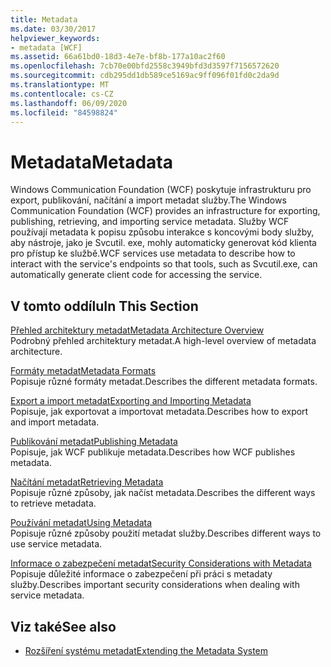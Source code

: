 ```yaml
---
title: Metadata
ms.date: 03/30/2017
helpviewer_keywords:
- metadata [WCF]
ms.assetid: 66a61bd0-18d3-4e7e-bf8b-177a10ac2f60
ms.openlocfilehash: 7cb70e00bfd2558c3949bfd3d3597f7156572620
ms.sourcegitcommit: cdb295dd1db589ce5169ac9ff096f01fd0c2da9d
ms.translationtype: MT
ms.contentlocale: cs-CZ
ms.lasthandoff: 06/09/2020
ms.locfileid: "84598824"
---
```

# <a name="metadata"></a><span data-ttu-id="789c7-102">Metadata</span><span class="sxs-lookup"><span data-stu-id="789c7-102">Metadata</span></span>
<span data-ttu-id="789c7-103">Windows Communication Foundation (WCF) poskytuje infrastrukturu pro export, publikování, načítání a import metadat služby.</span><span class="sxs-lookup"><span data-stu-id="789c7-103">The Windows Communication Foundation (WCF) provides an infrastructure for exporting, publishing, retrieving, and importing service metadata.</span></span> <span data-ttu-id="789c7-104">Služby WCF používají metadata k popisu způsobu interakce s koncovými body služby, aby nástroje, jako je Svcutil. exe, mohly automaticky generovat kód klienta pro přístup ke službě.</span><span class="sxs-lookup"><span data-stu-id="789c7-104">WCF services use metadata to describe how to interact with the service's endpoints so that tools, such as Svcutil.exe, can automatically generate client code for accessing the service.</span></span>  
  
## <a name="in-this-section"></a><span data-ttu-id="789c7-105">V tomto oddílu</span><span class="sxs-lookup"><span data-stu-id="789c7-105">In This Section</span></span>  
 [<span data-ttu-id="789c7-106">Přehled architektury metadat</span><span class="sxs-lookup"><span data-stu-id="789c7-106">Metadata Architecture Overview</span></span>](metadata-architecture-overview.md)  
 <span data-ttu-id="789c7-107">Podrobný přehled architektury metadat.</span><span class="sxs-lookup"><span data-stu-id="789c7-107">A high-level overview of metadata architecture.</span></span>  
  
 [<span data-ttu-id="789c7-108">Formáty metadat</span><span class="sxs-lookup"><span data-stu-id="789c7-108">Metadata Formats</span></span>](metadata-formats.md)  
 <span data-ttu-id="789c7-109">Popisuje různé formáty metadat.</span><span class="sxs-lookup"><span data-stu-id="789c7-109">Describes the different metadata formats.</span></span>  
  
 [<span data-ttu-id="789c7-110">Export a import metadat</span><span class="sxs-lookup"><span data-stu-id="789c7-110">Exporting and Importing Metadata</span></span>](exporting-and-importing-metadata.md)  
 <span data-ttu-id="789c7-111">Popisuje, jak exportovat a importovat metadata.</span><span class="sxs-lookup"><span data-stu-id="789c7-111">Describes how to export and import metadata.</span></span>  
  
 [<span data-ttu-id="789c7-112">Publikování metadat</span><span class="sxs-lookup"><span data-stu-id="789c7-112">Publishing Metadata</span></span>](publishing-metadata.md)  
 <span data-ttu-id="789c7-113">Popisuje, jak WCF publikuje metadata.</span><span class="sxs-lookup"><span data-stu-id="789c7-113">Describes how WCF publishes metadata.</span></span>  
  
 [<span data-ttu-id="789c7-114">Načítání metadat</span><span class="sxs-lookup"><span data-stu-id="789c7-114">Retrieving Metadata</span></span>](retrieving-metadata.md)  
 <span data-ttu-id="789c7-115">Popisuje různé způsoby, jak načíst metadata.</span><span class="sxs-lookup"><span data-stu-id="789c7-115">Describes the different ways to retrieve metadata.</span></span>  
  
 [<span data-ttu-id="789c7-116">Používání metadat</span><span class="sxs-lookup"><span data-stu-id="789c7-116">Using Metadata</span></span>](using-metadata.md)  
 <span data-ttu-id="789c7-117">Popisuje různé způsoby použití metadat služby.</span><span class="sxs-lookup"><span data-stu-id="789c7-117">Describes different ways to use service metadata.</span></span>  
  
 [<span data-ttu-id="789c7-118">Informace o zabezpečení metadat</span><span class="sxs-lookup"><span data-stu-id="789c7-118">Security Considerations with Metadata</span></span>](security-considerations-with-metadata.md)  
 <span data-ttu-id="789c7-119">Popisuje důležité informace o zabezpečení při práci s metadaty služby.</span><span class="sxs-lookup"><span data-stu-id="789c7-119">Describes important security considerations when dealing with service metadata.</span></span>  
  
## <a name="see-also"></a><span data-ttu-id="789c7-120">Viz také</span><span class="sxs-lookup"><span data-stu-id="789c7-120">See also</span></span>

- [<span data-ttu-id="789c7-121">Rozšíření systému metadat</span><span class="sxs-lookup"><span data-stu-id="789c7-121">Extending the Metadata System</span></span>](../extending/extending-the-metadata-system.md)
